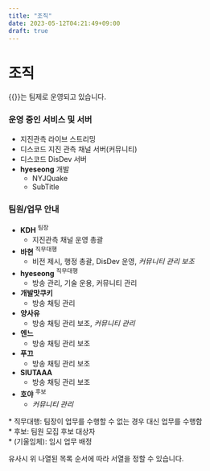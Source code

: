 ```yaml
---
title: "조직"
date: 2023-05-12T04:21:49+09:00
draft: true
---
```

# 조직

{{<brandName>}}는 팀제로 운영되고 있습니다.

### 운영 중인 서비스 및 서버
- 지진관측 라이브 스트리밍
- 디스코드 지진 관측 채널 서버(커뮤니티)
- 디스코드 DisDev 서버
- **hyeseong** 개발
  - NYJQuake
  - SubTitle

### 팀원/업무 안내

- **KDH** <sup>팀장</sup>
  - 지진관측 채널 운영 총괄
- **바현** <sup>직무대행</sup>
  - 비전 제시, 행정 총괄, DisDev 운영, *커뮤니티 관리 보조* 
- **hyeseong** <sup>직무대행</sup>
  - 방송 관리, 기술 운용, 커뮤니티 관리
- **개발맛쿠키**
  - 방송 채팅 관리
- **양사유**
  - 방송 채팅 관리 보조, *커뮤니티 관리*
- **엔느**
  - 방송 채팅 관리 보조
- **푸끄**
  - 방송 채팅 관리 보조
- **SIUTAAA**
  - 방송 채팅 관리 보조
- **호야** <sup>후보</sup>
  - *커뮤니티 관리*

\* 직무대행: 팀장이 업무를 수행할 수 없는 경우 대신 업무를 수행함   
\* 후보: 팀원 모집 후보 대상자    
\* (기울임체): 임시 업무 배정

유사시 위 나열된 목록 순서에 따라 서열을 정할 수 있습니다.
